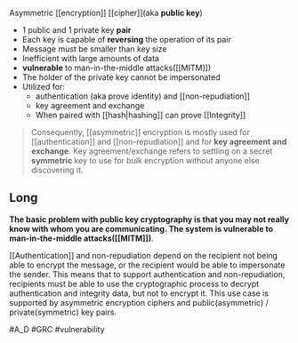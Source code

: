 Asymmetric [[encryption]] [[cipher]](aka **public key**)
- 1 public and  1 private key **pair**
- Each key is capable of **reversing** the operation of its pair
- Message must be smaller than key size
- Inefficient with large amounts of data
- **vulnerable** to man-in-the-middle attacks([[MITM]])
- The holder of the private key cannot be impersonated
- Utilized for:
	-  authentication (aka prove identity) and [[non-repudiation]]
	-  key agreement and exchange
	-  When paired with [[hash|hashing]] can prove [[Integrity]] 

>Consequently, [[asymmetric]] encryption is mostly used for [[authentication]] and [[non-repudiation]] and for **key agreement and exchange**. Key agreement/exchange refers to settling on a secret **symmetric** key to use for bulk encryption without anyone else discovering it.


## Long
**The basic problem with public key cryptography is that you may not really know with whom you are communicating. The system is vulnerable to man-in-the-middle attacks([[MITM]])**. 

[[Authentication]] and non-repudiation depend on the recipient not being able to encrypt the message, or the recipient would be able to impersonate the sender. This means that to support authentication and non-repudiation, recipients must be able to use the cryptographic process to decrypt authentication and integrity data, but not to encrypt it. This use case is supported by asymmetric encryption ciphers and public(asymmetric) / private(symmetric) key pairs.


#A_D 
#GRC 
#vulnerability 
